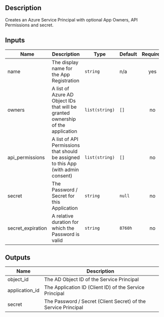 ## Description

Creates an Azure Service Principal with optional App Owners, API Permissions and secret.

## Inputs

| Name | Description | Type | Default | Required |
|------|-------------|------|---------|:--------:|
| name | The display name for the App Registration | `string` | n/a | yes |
| owners | A list of Azure AD Object IDs that will be granted ownership of the application | `list(string)` | `[]` | no |
| api_permissions | A list of API Permissions that should be assigned to this App (with admin consent) | `list(string)` | `[]` | no |
| secret | The Password / Secret for this Application | `string` | `null` | no |
| secret_expiration | A relative duration for which the Password is valid | `string` | `8760h` | no |

## Outputs

| Name | Description |
|------|-------------|
| object_id | The AD Object ID of the Service Principal |
| application_id | The Application ID (Client ID) of the Service Principal |
| secret | The Password / Secret (Client Secret) of the Service Principal |
